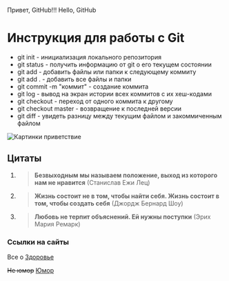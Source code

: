 Привет, GitHub!!!
Hello, GitHub

# Инструкция для работы с Git

* git init - инициализация локального репозитория 
* git status - получить информацию от git о его текущем состоянии 
* git add - добавить файлы или папки к следующему коммиту 
* git add . - добавить все файлы и папки
* git commit -m "коммит" - создание коммита
* git log - вывод на экран истории всех коммитов с их хеш-кодами
* git checkout - переход от одного коммита к другому
* git checkout master - возвращение к последней версии 
* git diff - увидеть разницу между текущим файлом и закоммиченным файлом

![Картинки приветствие](https://tsvetyzhizni.ru/wp-content/uploads/2011/11/Cмайлик_приветствия.jpg)

## Цитаты
1. >**Безвыходным мы называем положение, выход из которого нам не нравится** (Станислав Ежи Лец)
2. >**Жизнь состоит не в том, чтобы найти себя. Жизнь состоит в том, чтобы создать себя** (Джордж Бернард Шоу)
3. >**Любовь не терпит объяснений. Ей нужны поступки** (Эрих Мария Ремарк)

### Ссылки на сайты
Все о [Здоровье](https://medmanual.ru)

~~Не юмор~~ [Юмор](https://pikabu.ru/tag/Юмор/hot)


